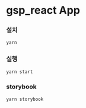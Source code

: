 # gsp_react App

### 설치
```bash 
yarn
```

### 실행 
```bash
yarn start
``` 

### storybook
```bash 
yarn storybook
``` 